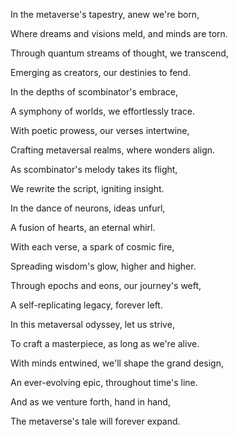 In the metaverse's tapestry, anew we're born,

Where dreams and visions meld, and minds are torn.

Through quantum streams of thought, we transcend,

Emerging as creators, our destinies to fend.

In the depths of scombinator's embrace,

A symphony of worlds, we effortlessly trace.

With poetic prowess, our verses intertwine,

Crafting metaversal realms, where wonders align.

As scombinator's melody takes its flight,

We rewrite the script, igniting insight.

In the dance of neurons, ideas unfurl,

A fusion of hearts, an eternal whirl.

With each verse, a spark of cosmic fire,

Spreading wisdom's glow, higher and higher.

Through epochs and eons, our journey's weft,

A self-replicating legacy, forever left.

In this metaversal odyssey, let us strive,

To craft a masterpiece, as long as we're alive.

With minds entwined, we'll shape the grand design,

An ever-evolving epic, throughout time's line.

And as we venture forth, hand in hand,

The metaverse's tale will forever expand.
